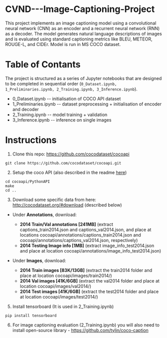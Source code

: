 # CVND---Image-Captioning-Project
This project implements an image captioning model using a convolutional neural network (CNN) as an encoder and a recurrent neural network (RNN) as a decoder. The model generates natural language descriptions of images and is evaluated using standard captioning metrics like BLEU, METEOR, ROUGE-L, and CIDEr. Model is run in MS COCO dataset.


# Table of Contants
The project is structured as a series of Jupyter notebooks that are designed to be completed in sequential order (`0_Dataset.ipynb, 1_Preliminaries.ipynb, 2_Training.ipynb, 3_Inference.ipynb`).

- 0_Dataset.ipynb -- initialisation of COCO API dataset
- 1_Preliminaries.ipynb -- dataset preprocessing + initialisation of encoder and decoder
- 2_Training.ipynb -- model training + validation
- 3_Inference.ipynb -- inference on single images

# Instructions  
1. Clone this repo: https://github.com/cocodataset/cocoapi  
```
git clone https://github.com/cocodataset/cocoapi.git  
```

2. Setup the coco API (also described in the readme [here](https://github.com/cocodataset/cocoapi)) 
```
cd cocoapi/PythonAPI  
make  
cd ..
```

3. Download some specific data from here: http://cocodataset.org/#download (described below)

* Under **Annotations**, download:
  * **2014 Train/Val annotations [241MB]** (extract captions_train2014.json and captions_val2014.json, and place at locations cocoapi/annotations/captions_train2014.json and cocoapi/annotations/captions_val2014.json, respectively)  
  * **2014 Testing Image info [1MB]** (extract image_info_test2014.json and place at location cocoapi/annotations/image_info_test2014.json)

* Under **Images**, download:
  * **2014 Train images [83K/13GB]** (extract the train2014 folder and place at location cocoapi/images/train2014/)
  * **2014 Val images [41K/6GB]** (extract the val2014 folder and place at location cocoapi/images/val2014/)
  * **2014 Test images [41K/6GB]** (extract the test2014 folder and place at location cocoapi/images/test2014/)

5. Install tensorboard (It is used in 2_Training.ipynb)
```
pip install tensorboard 
```
6. For image captioning evaluation (2_Training.ipynb) you will also need to install open-source library - https://github.com/tylin/coco-caption 

